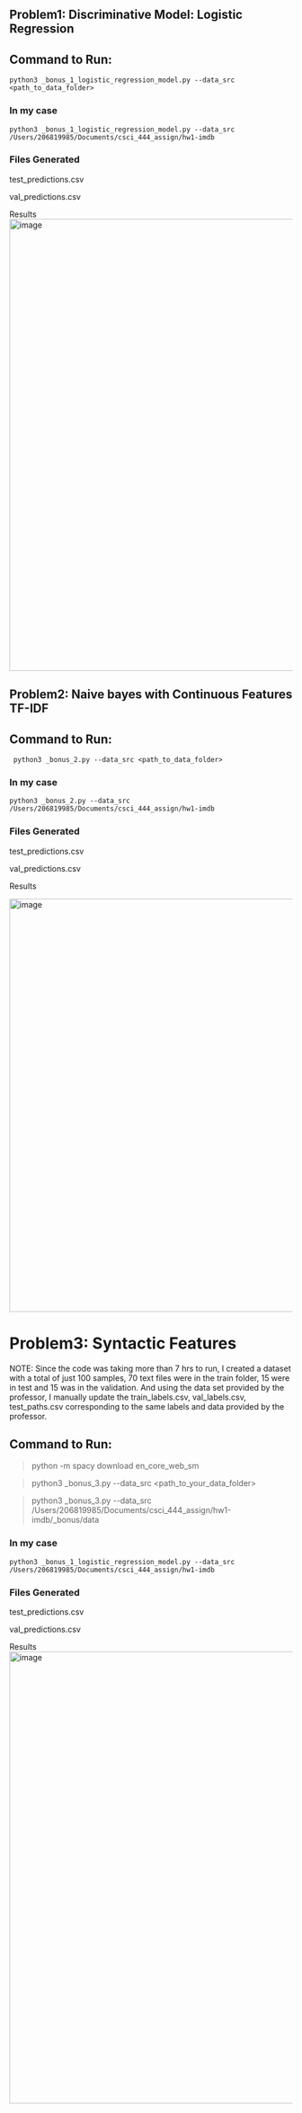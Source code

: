 
## Problem1: Discriminative Model: Logistic Regression

## Command to Run:
```python3 _bonus_1_logistic_regression_model.py --data_src <path_to_data_folder>```

### In my case
 ``` python3 _bonus_1_logistic_regression_model.py --data_src /Users/206819985/Documents/csci_444_assign/hw1-imdb ```

### Files Generated

test_predictions.csv

val_predictions.csv

Results
<img width="804" alt="image" src="https://github.com/user-attachments/assets/658eb2d8-5a0a-4c93-9a92-39751bbaad0f">


## Problem2: Naive bayes with Continuous Features TF-IDF

## Command to Run:
``` python3 _bonus_2.py --data_src <path_to_data_folder>```

### In my case
 ``` python3 _bonus_2.py --data_src /Users/206819985/Documents/csci_444_assign/hw1-imdb ```

### Files Generated

test_predictions.csv

val_predictions.csv

Results

<img width="735" alt="image" src="https://github.com/user-attachments/assets/7f04a46b-dd6e-42ea-bbbd-b342df92b8e6">

# Problem3: Syntactic Features

NOTE: Since the code was taking more than 7 hrs to run, I created a dataset with a total of just 100 samples, 70 text files were in the train folder, 15 were in test and 15 was in the validation.  And using the data set provided by the professor, I manually update the  train_labels.csv, val_labels.csv, test_paths.csv corresponding to the same labels and data provided by the professor.

## Command to Run:
> python -m spacy download en_core_web_sm

> python3 _bonus_3.py --data_src <path_to_your_data_folder>

> python3 _bonus_3.py --data_src /Users/206819985/Documents/csci_444_assign/hw1-imdb/_bonus/data

### In my case
 ``` python3 _bonus_1_logistic_regression_model.py --data_src /Users/206819985/Documents/csci_444_assign/hw1-imdb ```

### Files Generated

test_predictions.csv

val_predictions.csv

Results
<img width="804" alt="image" src="https://github.com/user-attachments/assets/658eb2d8-5a0a-4c93-9a92-39751bbaad0f">
